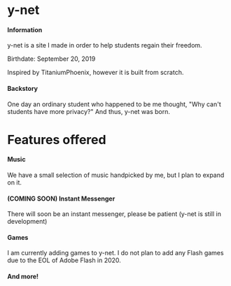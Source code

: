 # y-net

#### Information

y-net is a site I made in order to help students regain their freedom.

Birthdate: September 20, 2019

Inspired by TitaniumPhoenix, however it is built from scratch.

#### Backstory

One day an ordinary student who happened to be me thought, "Why can't students have more privacy?" And thus, y-net was born.

# Features offered

#### Music

We have a small selection of music handpicked by me, but I plan to expand on it.

#### (COMING SOON) Instant Messenger

There will soon be an instant messenger, please be patient (y-net is still in development)

#### Games

I am currently adding games to y-net. I do not plan to add any Flash games due to the EOL of Adobe Flash in 2020.

#### And more!
